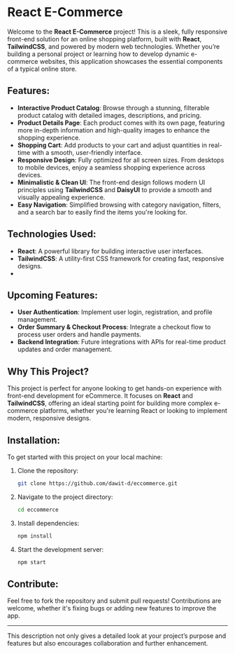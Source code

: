 

# React E-Commerce

Welcome to the **React E-Commerce** project! This is a sleek, fully responsive front-end solution for an online shopping platform, built with **React**, **TailwindCSS**, and powered by modern web technologies. Whether you’re building a personal project or learning how to develop dynamic e-commerce websites, this application showcases the essential components of a typical online store.

## Features:
- **Interactive Product Catalog**: Browse through a stunning, filterable product catalog with detailed images, descriptions, and pricing.
- **Product Details Page**: Each product comes with its own page, featuring more in-depth information and high-quality images to enhance the shopping experience.
- **Shopping Cart**: Add products to your cart and adjust quantities in real-time with a smooth, user-friendly interface.
- **Responsive Design**: Fully optimized for all screen sizes. From desktops to mobile devices, enjoy a seamless shopping experience across devices.
- **Minimalistic & Clean UI**: The front-end design follows modern UI principles using **TailwindCSS** and **DaisyUI** to provide a smooth and visually appealing experience.
- **Easy Navigation**: Simplified browsing with category navigation, filters, and a search bar to easily find the items you're looking for.

## Technologies Used:
- **React**: A powerful library for building interactive user interfaces.
- **TailwindCSS**: A utility-first CSS framework for creating fast, responsive designs.
- 

## Upcoming Features:
- **User Authentication**: Implement user login, registration, and profile management.
- **Order Summary & Checkout Process**: Integrate a checkout flow to process user orders and handle payments.
- **Backend Integration**: Future integrations with APIs for real-time product updates and order management.

## Why This Project?
This project is perfect for anyone looking to get hands-on experience with front-end development for eCommerce. It focuses on **React** and **TailwindCSS**, offering an ideal starting point for building more complex e-commerce platforms, whether you're learning React or looking to implement modern, responsive designs.

## Installation:
To get started with this project on your local machine:
1. Clone the repository:
   ```bash
   git clone https://github.com/dawit-d/eccommerce.git
   ```
2. Navigate to the project directory:
   ```bash
   cd eccommerce
   ```
3. Install dependencies:
   ```bash
   npm install
   ```
4. Start the development server:
   ```bash
   npm start
   ```

## Contribute:
Feel free to fork the repository and submit pull requests! Contributions are welcome, whether it's fixing bugs or adding new features to improve the app.

---

This description not only gives a detailed look at your project’s purpose and features but also encourages collaboration and further enhancement.

